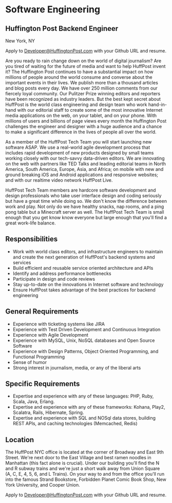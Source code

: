 Software Engineering
====================
Huffington Post Backend Engineer
--------------------------------
New York, NY

Apply to Developer@HuffingtonPost.com with your Github URL and resume.

Are you ready to rain change down on the world of digital journalism? Are you tired of waiting for the future of media and want to help HuffPost invent it? The Huffington Post continues to have a substantial impact on how millions of people around the world consume and converse about the important events in their lives. We publish more than a thousand articles and blog posts every day. We have over 250 million comments from our fiercely loyal community. Our Pulitzer Prize winning editors and reporters have been recognized as industry leaders. But the best kept secret about HuffPost is the world class engineering and design team who work hand-in-hand with our editorial staff to create some of the most innovative Internet media applications on the web, on your tablet, and on your phone. With millions of users and billions of page views every month the Huffington Post challenges the engineer and designer with a huge audience and a chance to make a significant difference in the lives of people all over the world.

As a member of the HuffPost Tech Team you will start launching new software ASAP. We use a real-world agile development process that includes rapid development of new products designed by small teams working closely with our tech-savvy data-driven editors. We are innovating on the web with partners like TED Talks and leading editorial teams in North America, South America, Europe, Asia, and Africa; on mobile with new and ground breaking iOS and Android applications and responsive websites; and with our realtime video network HuffPost Live.

HuffPost Tech Team members are hardcore software development and design professionals who take user interface design and coding seriously but have a great time while doing so. We don't know the difference between work and play. Not only do we have healthy snacks, nap rooms, and a ping pong table but a Minecraft server as well. The HuffPost Tech Team is small enough that you get know know everyone but large enough that you'll find a great work-life balance.

Responsibilities
----------------
* Work with world class editors, and infrastructure engineers to maintain and create the next generation of HuffPost's backend systems and services
* Build efficient and reusable service oriented architecture and APIs
* Identify and address performance bottlenecks
* Participate in design and code reviews
* Stay up-to-date on the innovations in Internet software and technology
* Ensure HuffPost takes advantage of the best practices for backend engineering

General Requirements
--------------------
* Experience with ticketing systems like JIRA
* Experience with Test Driven Development and Continuous Integration
* Experience with Agile Development
* Experience with MySQL, Unix, NoSQL databases and Open Source Software
* Experience with Design Patterns, Object Oriented Programming, and Functional Programming
* Sense of humor
* Strong interest in journalism, media, or any of the liberal arts

Specific Requirements
---------------------
* Expertise and experience with any of these languages: PHP, Ruby, Scala, Java, Erlang.
* Expertise and experience with any of these frameworks: Kohana, Play2, Scalatra, Rails, Hibernate, Spring.
* Expertise and experience with SQL and NOSql data stores, building REST APIs, and caching technologies (Memcached, Redis)

Location
--------
The HuffPost NYC office is located at the corner of Broadway and East 9th Street. We're next door to the East Village and best ramen noodles in Manhattan (this fact alone is crucial). Under our building you'll find the N and R subway trains and we're just a short walk away from Union Square (A, C, E, 4, 5, 6, and L Trains). On your way to and from the office you'll run into the famous Strand Bookstore, Forbidden Planet Comic Book Shop, New York University, and Cooper Union.

Apply to Developer@HuffingtonPost.com with your Github URL and resume.



